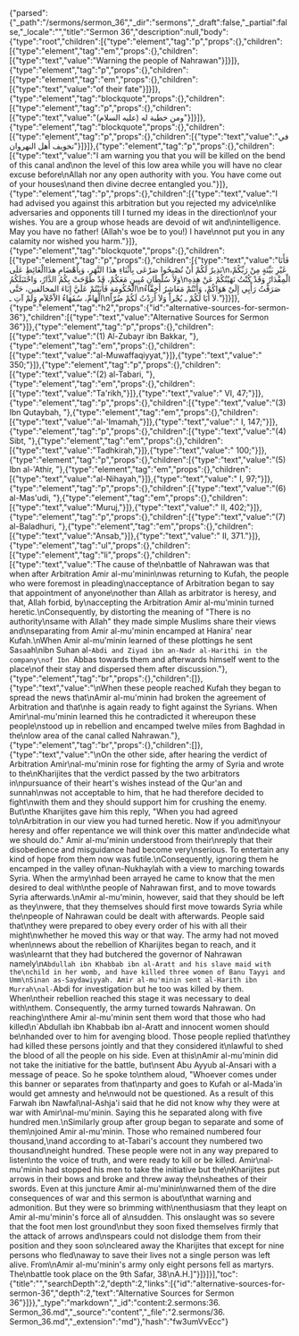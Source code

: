 {"parsed":{"_path":"/sermons/sermon_36","_dir":"sermons","_draft":false,"_partial":false,"_locale":"","title":"Sermon 36","description":null,"body":{"type":"root","children":[{"type":"element","tag":"p","props":{},"children":[{"type":"element","tag":"em","props":{},"children":[{"type":"text","value":"Warning the people of Nahrawan"}]}]},{"type":"element","tag":"p","props":{},"children":[{"type":"element","tag":"em","props":{},"children":[{"type":"text","value":"of their fate"}]}]},{"type":"element","tag":"blockquote","props":{},"children":[{"type":"element","tag":"p","props":{},"children":[{"type":"text","value":"ومن خطبة له (عليه السلام)"}]}]},{"type":"element","tag":"blockquote","props":{},"children":[{"type":"element","tag":"p","props":{},"children":[{"type":"text","value":"في تخويف أَهل النهروان"}]}]},{"type":"element","tag":"p","props":{},"children":[{"type":"text","value":"I am warning you that you will be killed on the bend of this canal and\non the level of this low area while you will have no clear excuse before\nAllah nor any open authority with you. You have come out of your houses\nand then divine decree entangled you."}]},{"type":"element","tag":"p","props":{},"children":[{"type":"text","value":"I had advised you against this arbitration but you rejected my advice\nlike adversaries and opponents till I turned my ideas in the direction\nof your wishes. You are a group whose heads are devoid of wit and\nintelligence. May you have no father! (Allah's woe be to you!) I have\nnot put you in any calamity nor wished you harm."}]},{"type":"element","tag":"blockquote","props":{},"children":[{"type":"element","tag":"p","props":{},"children":[{"type":"text","value":"فَأَنَا نَذِيرٌ لَكُمْ أَنْ تُصْبِحُوا صَرْعَى بِأَثْنَاءِ هذَا النَّهَرِ، وَبِأَهْضَامِ هذَاالْغَائِطِ عَلَى\nغَيْرِ بَيِّنَةٍ مِنْ رَبِّكُمْ، وَلاَ سُلْطَانٍ مُبِينٍ مَعَكُمْ، قَدْ طَوَّحَتْ بِكُمُ الدَّارُ، وَاحْتَبَلَكُمُ\nالْمِقْدَارُ وَقَدْ كُنْتُ نَهَيْتُكُمْ عَنْ هذِهِ الْحُكُومَةِ فَأَبَيْتُمْ عَلَيَّ إِبَاءَ المخالفين، حَتَّى\nصَرَفْتُ رَأْيِي إِلَىْ هَوَاكُمْ، وَأَنْتُمْ مَعَاشِرُ أَخِفَّاءُ الْهَامِّ، سُفَهَاءُ الاْحْلاَمِ وَلَمْ آتِ ـ\nلاَ أَبَا لَكُمْ ـ بُجْراً وَلاَ أَرَدْتُ لَكُمْ ضُرّاً."}]}]},{"type":"element","tag":"h2","props":{"id":"alternative-sources-for-sermon-36"},"children":[{"type":"text","value":"Alternative Sources for Sermon 36"}]},{"type":"element","tag":"p","props":{},"children":[{"type":"text","value":"(1) Al-Zubayr ibn Bakkar, "},{"type":"element","tag":"em","props":{},"children":[{"type":"text","value":"al-Muwaffaqiyyat,"}]},{"type":"text","value":" 350;"}]},{"type":"element","tag":"p","props":{},"children":[{"type":"text","value":"(2) al-Tabari, "},{"type":"element","tag":"em","props":{},"children":[{"type":"text","value":"Ta'rikh,"}]},{"type":"text","value":" VI, 47;"}]},{"type":"element","tag":"p","props":{},"children":[{"type":"text","value":"(3) Ibn Qutaybah, "},{"type":"element","tag":"em","props":{},"children":[{"type":"text","value":"al-'Imamah,"}]},{"type":"text","value":" I, 147;"}]},{"type":"element","tag":"p","props":{},"children":[{"type":"text","value":"(4) Sibt, "},{"type":"element","tag":"em","props":{},"children":[{"type":"text","value":"Tadhkirah,"}]},{"type":"text","value":" 100;"}]},{"type":"element","tag":"p","props":{},"children":[{"type":"text","value":"(5) Ibn al-'Athir, "},{"type":"element","tag":"em","props":{},"children":[{"type":"text","value":"al-Nihayah,"}]},{"type":"text","value":" I, 97;"}]},{"type":"element","tag":"p","props":{},"children":[{"type":"text","value":"(6) al-Mas'udi, "},{"type":"element","tag":"em","props":{},"children":[{"type":"text","value":"Muruj,"}]},{"type":"text","value":" II, 402;"}]},{"type":"element","tag":"p","props":{},"children":[{"type":"text","value":"(7) al-Baladhuri, "},{"type":"element","tag":"em","props":{},"children":[{"type":"text","value":"Ansab,"}]},{"type":"text","value":" II, 371."}]},{"type":"element","tag":"ul","props":{},"children":[{"type":"element","tag":"li","props":{},"children":[{"type":"text","value":"The cause of the\nbattle of Nahrawan was that when after Arbitration Amir al-mu'minin\nwas returning to Kufah, the people who were foremost in pleading\nacceptance of Arbitration began to say that appointment of anyone\nother than Allah as arbitrator is heresy, and that, Allah forbid, by\naccepting the Arbitration Amir al-mu'minin turned heretic.\nConsequently, by distorting the meaning of \"There is no authority\nsame with Allah\" they made simple Muslims share their views and\nseparating from Amir al-mu'minin encamped at Hanira' near Kufah.\nWhen Amir al-mu'minin learned of these plottings he sent Sa`sa`ah\nibn Suhan al-`Abdi and Ziyad ibn an-Nadr al-Harithi in the company\nof Ibn `Abbas towards them and afterwards himself went to the place\nof their stay and dispersed them after discussion."},{"type":"element","tag":"br","props":{},"children":[]},{"type":"text","value":"\nWhen these people reached Kufah they began to spread the news that\nAmir al-mu'minin had broken the agreement of Arbitration and that\nhe is again ready to fight against the Syrians. When Amir\nal-mu'minin learned this he contradicted it whereupon these people\nstood up in rebellion and encamped twelve miles from Baghdad in the\nlow area of the canal called Nahrawan."},{"type":"element","tag":"br","props":{},"children":[]},{"type":"text","value":"\nOn the other side, after hearing the verdict of Arbitration Amir\nal-mu'minin rose for fighting the army of Syria and wrote to the\nKharijites that the verdict passed by the two arbitrators in\npursuance of their heart's wishes instead of the Qur'an and sunnah\nwas not acceptable to him, that he had therefore decided to fight\nwith them and they should support him for crushing the enemy. But\nthe Kharijites gave him this reply, \"When you had agreed to\nArbitration in our view you had turned heretic. Now if you admit\nyour heresy and offer repentance we will think over this matter and\ndecide what we should do.\" Amir al-mu'minin understood from their\nreply that their disobedience and misguidance had become very\nserious. To entertain any kind of hope from them now was futile.\nConsequently, ignoring them he encamped in the valley of\nan-Nukhaylah with a view to marching towards Syria. When the army\nhad been arrayed he came to know that the men desired to deal with\nthe people of Nahrawan first, and to move towards Syria afterwards.\nAmir al-mu'minin, however, said that they should be left as they\nwere, that they themselves should first move towards Syria while the\npeople of Nahrawan could be dealt with afterwards. People said that\nthey were prepared to obey every order of his with all their might\nwhether he moved this way or that way. The army had not moved when\nnews about the rebellion of Kharijites began to reach, and it was\nlearnt that they had butchered the governor of Nahrawan namely\n`Abdullah ibn Khabbab ibn al-Aratt and his slave maid with the\nchild in her womb, and have killed three women of Banu Tayyi and Umm\nSinan as-Saydawiyyah. Amir al-mu'minin sent al-Harith ibn Murrah\nal-`Abdi for investigation but he too was killed by them. When\ntheir rebellion reached this stage it was necessary to deal with\nthem. Consequently, the army turned towards Nahrawan. On reaching\nthere Amir al-mu'minin sent them word that those who had killed\n`Abdullah ibn Khabbab ibn al-Aratt and innocent women should be\nhanded over to him for avenging blood. Those people replied that\nthey had killed these persons jointly and that they considered it\nlawful to shed the blood of all the people on his side. Even at this\nAmir al-mu'minin did not take the initiative for the battle, but\nsent Abu Ayyub al-Ansari with a message of peace. So he spoke to\nthem aloud, \"Whoever comes under this banner or separates from that\nparty and goes to Kufah or al-Mada'in would get amnesty and he\nwould not be questioned. As a result of this Farwah ibn Nawfal\nal-Ashja'i said that he did not know why they were at war with Amir\nal-mu'minin. Saying this he separated along with five hundred men.\nSimilarly group after group began to separate and some of them\njoined Amir al-mu'minin. Those who remained numbered four thousand,\nand according to at-Tabari's account they numbered two thousand\neight hundred. These people were not in any way prepared to listen\nto the voice of truth, and were ready to kill or be killed. Amir\nal-mu'minin had stopped his men to take the initiative but the\nKharijites put arrows in their bows and broke and threw away the\nsheathes of their swords. Even at this juncture Amir al-mu'minin\nwarned them of the dire consequences of war and this sermon is about\nthat warning and admonition. But they were so brimming with\nenthusiasm that they leapt on Amir al-mu'minin's force all of a\nsudden. This onslaught was so severe that the foot men lost ground\nbut they soon fixed themselves firmly that the attack of arrows and\nspears could not dislodge them from their position and they soon so\ncleared away the Kharijites that except for nine persons who fled\naway to save their lives not a single person was left alive. From\nAmir al-mu'minin's army only eight persons fell as martyrs. The\nbattle took place on the 9th Safar, 38\nA.H.]"}]}]}],"toc":{"title":"","searchDepth":2,"depth":2,"links":[{"id":"alternative-sources-for-sermon-36","depth":2,"text":"Alternative Sources for Sermon 36"}]}},"_type":"markdown","_id":"content:2.sermons:36. Sermon_36.md","_source":"content","_file":"2.sermons/36. Sermon_36.md","_extension":"md"},"hash":"fw3umVvEcc"}
